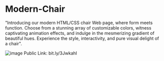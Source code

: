 # Modern-Chair
"Introducing our modern HTML/CSS  chair Web page, where form meets function. Choose from a stunning array of customizable colors, witness captivating animation effects, and indulge in the mesmerizing gradient of beautiful hues. Experience the style, interactivity, and pure visual delight of a chair".

![image](https://github.com/kmishraa/Modern-Chair/assets/104066423/8f34a3d3-5b9b-4ac6-932c-7a39fdd76abf)
Public Link: bit.ly/3JwkahI    
